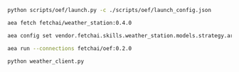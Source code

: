 ``` bash
python scripts/oef/launch.py -c ./scripts/oef/launch_config.json
```
``` bash
aea fetch fetchai/weather_station:0.4.0
```
``` bash
aea config set vendor.fetchai.skills.weather_station.models.strategy.args.is_ledger_tx False --type bool
```
``` bash
aea run --connections fetchai/oef:0.2.0
```
``` bash
python weather_client.py
```
